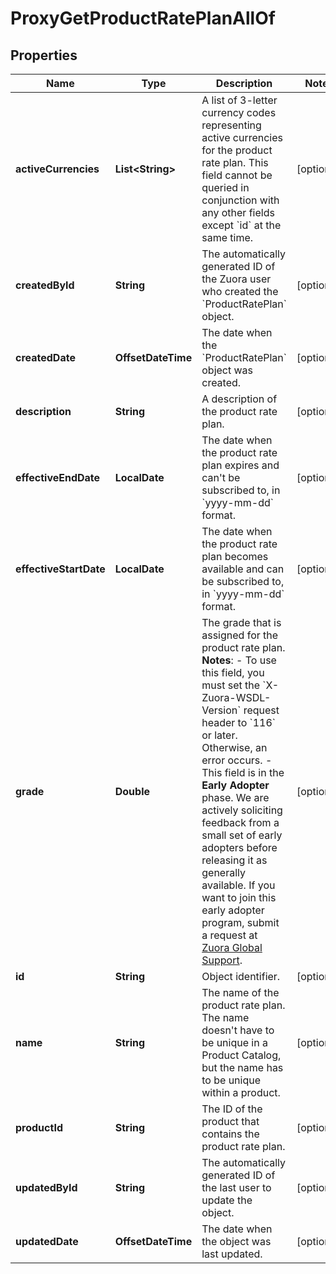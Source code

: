 

# ProxyGetProductRatePlanAllOf


## Properties

| Name | Type | Description | Notes |
|------------ | ------------- | ------------- | -------------|
|**activeCurrencies** | **List&lt;String&gt;** | A list of 3-letter currency codes representing active currencies for the product rate plan.   This field cannot be queried in conjunction with any other fields except &#x60;id&#x60; at the same time.   |  [optional] |
|**createdById** | **String** | The automatically generated ID of the Zuora user who created the &#x60;ProductRatePlan&#x60; object.  |  [optional] |
|**createdDate** | **OffsetDateTime** | The date when the &#x60;ProductRatePlan&#x60; object was created.  |  [optional] |
|**description** | **String** | A description of the product rate plan.  |  [optional] |
|**effectiveEndDate** | **LocalDate** | The date when the product rate plan expires and can&#39;t be subscribed to, in &#x60;yyyy-mm-dd&#x60; format.  |  [optional] |
|**effectiveStartDate** | **LocalDate** | The date when the product rate plan becomes available and can be subscribed to, in &#x60;yyyy-mm-dd&#x60; format.  |  [optional] |
|**grade** | **Double** | The grade that is assigned for the product rate plan.  **Notes**:    - To use this field, you must set the &#x60;X-Zuora-WSDL-Version&#x60; request header to &#x60;116&#x60; or later. Otherwise, an error occurs.   - This field is in the **Early Adopter** phase. We are actively soliciting feedback from a small set of early adopters before releasing it as generally available. If you want to join this early adopter program, submit a request at [Zuora Global Support](http://support.zuora.com/).  |  [optional] |
|**id** | **String** | Object identifier. |  [optional] |
|**name** | **String** | The name of the product rate plan. The name doesn&#39;t have to be unique in a Product Catalog, but the name has to be unique within a product.  |  [optional] |
|**productId** | **String** | The ID of the product that contains the product rate plan.  |  [optional] |
|**updatedById** | **String** | The automatically generated ID of the last user to update the object.  |  [optional] |
|**updatedDate** | **OffsetDateTime** | The date when the object was last updated.  |  [optional] |




